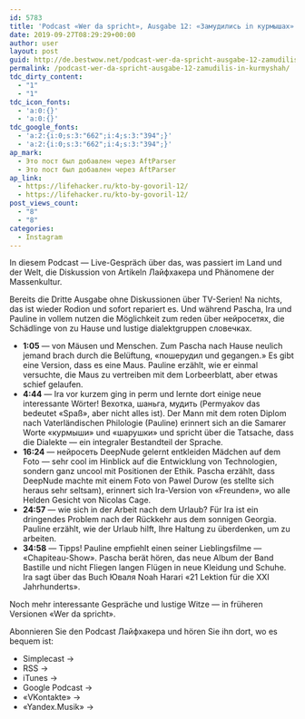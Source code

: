 ```yaml
---
id: 5783
title: 'Podcast «Wer da spricht», Ausgabe 12: «Замудились in курмышах»'
date: 2019-09-27T08:29:29+00:00
author: user
layout: post
guid: http://de.bestwow.net/podcast-wer-da-spricht-ausgabe-12-zamudilis-in-kurmyshah/
permalink: /podcast-wer-da-spricht-ausgabe-12-zamudilis-in-kurmyshah/
tdc_dirty_content:
  - "1"
  - "1"
tdc_icon_fonts:
  - 'a:0:{}'
  - 'a:0:{}'
tdc_google_fonts:
  - 'a:2:{i:0;s:3:"662";i:4;s:3:"394";}'
  - 'a:2:{i:0;s:3:"662";i:4;s:3:"394";}'
ap_mark:
  - Это пост был добавлен через AftParser
  - Это пост был добавлен через AftParser
ap_link:
  - https://lifehacker.ru/kto-by-govoril-12/
  - https://lifehacker.ru/kto-by-govoril-12/
post_views_count:
  - "8"
  - "8"
categories:
  - Instagram
---
```

In diesem Podcast — Live-Gespräch über das, was passiert im Land und der Welt, die Diskussion von Artikeln Лайфхакера und Phänomene der Massenkultur.

Bereits die Dritte Ausgabe ohne Diskussionen über TV-Serien! Na nichts, das ist wieder Rodion und sofort repariert es. Und während Pascha, Ira und Pauline in vollem nutzen die Möglichkeit zum reden über нейросетях, die Schädlinge von zu Hause und lustige dialektgruppen словечках.

  * **1:05** — von Mäusen und Menschen. Zum Pascha nach Hause neulich jemand brach durch die Belüftung, «пошерудил und gegangen.» Es gibt eine Version, dass es eine Maus. Pauline erzählt, wie er einmal versuchte, die Maus zu vertreiben mit dem Lorbeerblatt, aber etwas schief gelaufen.
  * **4:44** — Ira vor kurzem ging in perm und lernte dort einige neue interessante Wörter! Вехотка, шаньга, мудить (Permyakov das bedeutet «Spaß», aber nicht alles ist). Der Mann mit dem roten Diplom nach Vaterländischen Philologie (Pauline) erinnert sich an die Samarer Worte «курмыши» und «шарушки» und spricht über die Tatsache, dass die Dialekte — ein integraler Bestandteil der Sprache.
  * **16:24** — нейросеть DeepNude gelernt entkleiden Mädchen auf dem Foto — sehr cool im Hinblick auf die Entwicklung von Technologien, sondern ganz uncool mit Positionen der Ethik. Pascha erzählt, dass DeepNude machte mit einem Foto von Pawel Durow (es stellte sich heraus sehr seltsam), erinnert sich Ira-Version von «Freunden», wo alle Helden Gesicht von Nicolas Cage.
  * **24:57** — wie sich in der Arbeit nach dem Urlaub? Für Ira ist ein dringendes Problem nach der Rückkehr aus dem sonnigen Georgia. Pauline erzählt, wie der Urlaub hilft, Ihre Haltung zu überdenken, um zu arbeiten.
  * **34:58** — Tipps! Pauline empfiehlt einen seiner Lieblingsfilme — «Chapiteau-Show». Pascha berät hören, das neue Album der Band Bastille und nicht Fliegen langen Flügen in neue Kleidung und Schuhe. Ira sagt über das Buch Юваля Noah Harari «21 Lektion für die XXI Jahrhunderts».

Noch mehr interessante Gespräche und lustige Witze — in früheren Versionen «Wer da spricht».

Abonnieren Sie den Podcast Лайфхакера und hören Sie ihn dort, wo es bequem ist:

  * Simplecast →
  * RSS → 
  * iTunes →
  * Google Podcast →
  * «VKontakte» →
  * «Yandex.Musik» →